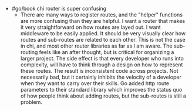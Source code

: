 - #go/book chi router is super confusing
	- There are many ways to register routes, and the "helper" functions are more confusing than they are helpful. I want a router that makes it very straightforward on how routes are layed out. I want middleware to be easily applied. It should be very visually clear how routes and sub-routes are related to each other. This is not the case in chi, and most other router libraries as far as I am aware. The sub-routing feels like an after thought, but is critical for organizing a larger project. The side effect is that every developer who runs into complexity, will have to think through a design on how to represent these routes. The result is inconsistent code across projects. Not necessarily bad, but it certainly inhibits the velocity of a developer when they want to carry over their skills. Go added http route parameters to their standard library which improves the status quo of how people think about adding routes, but the sub-routes is still a problem.